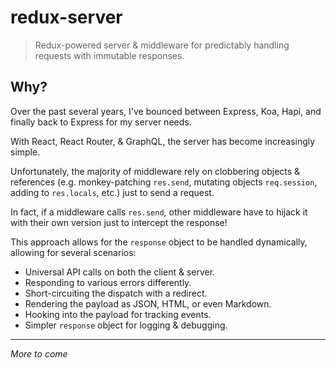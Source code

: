 # redux-server
> Redux-powered server &amp; middleware for predictably handling requests with immutable responses.

## Why?

Over the past several years, I've bounced between Express, Koa, Hapi, and finally back to Express for my server needs.

With React, React Router, & GraphQL, the server has become increasingly simple.

Unfortunately, the majority of middleware rely on clobbering objects & references (e.g. monkey-patching `res.send`, mutating objects `req.session`, adding to `res.locals`, etc.) just to send a request.

In fact, if a middleware calls `res.send`, other middleware have to hijack it with their own version just to intercept the response!

This approach allows for the `response` object to be handled dynamically, allowing for several scenarios:

- Universal API calls on both the client & server.
- Responding to various errors differently.
- Short-circuiting the dispatch with a redirect.
- Rendering the payload as JSON, HTML, or even Markdown.
- Hooking into the payload for tracking events.
- Simpler `response` object for logging & debugging.

- - - 

_More to come_
